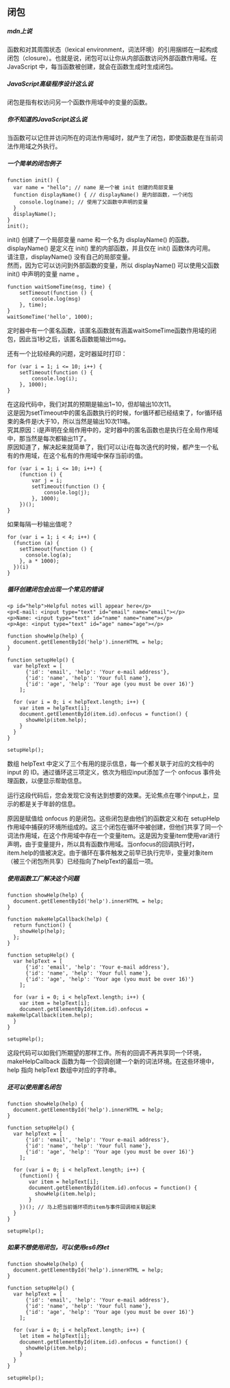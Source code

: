 ## 闭包

##### mdn上说
函数和对其周围状态（lexical environment，词法环境）的引用捆绑在一起构成闭包（closure）。也就是说，闭包可以让你从内部函数访问外部函数作用域。在 JavaScript 中，每当函数被创建，就会在函数生成时生成闭包。

##### JavaScript高级程序设计这么说
闭包是指有权访问另一个函数作用域中的变量的函数。

##### 你不知道的JavaScript这么说
当函数可以记住并访问所在的词法作用域时，就产生了闭包，即使函数是在当前词法作用域之外执行。

##### 一个简单的闭包例子

	function init() {
	  var name = "hello"; // name 是一个被 init 创建的局部变量
	  function displayName() { // displayName() 是内部函数，一个闭包
	    console.log(name); // 使用了父函数中声明的变量
	  }
	  displayName();
	}
	init();

init() 创建了一个局部变量 name 和一个名为 displayName() 的函数。  
displayName() 是定义在 init() 里的内部函数，并且仅在 init() 函数体内可用。  
请注意，displayName() 没有自己的局部变量。  
然而，因为它可以访问到外部函数的变量，所以 displayName() 可以使用父函数 init() 中声明的变量 name 。  

	function waitSomeTime(msg, time) {
		setTimeout(function () {
			console.log(msg)
		}, time);
	}
	waitSomeTime('hello', 1000);

定时器中有一个匿名函数，该匿名函数就有涵盖waitSomeTime函数作用域的闭包，因此当1秒之后，该匿名函数能输出msg。

还有一个比较经典的问题，定时器延时打印：

	for (var i = 1; i <= 10; i++) {
		setTimeout(function () {
			console.log(i);
		}, 1000);
	}

在这段代码中，我们对其的预期是输出1~10，但却输出10次11。  
这是因为setTimeout中的匿名函数执行的时候，for循环都已经结束了，for循环结束的条件是i大于10，所以当然是输出10次11咯。  
究其原因：i是声明在全局作用中的，定时器中的匿名函数也是执行在全局作用域中，那当然是每次都输出11了。  
原因知道了，解决起来就简单了，我们可以让i在每次迭代的时候，都产生一个私有的作用域，在这个私有的作用域中保存当前i的值。  

	for (var i = 1; i <= 10; i++) {
		(function () {
			var j = i;
			setTimeout(function () {
				console.log(j);
			}, 1000);
		})();
	}

如果每隔一秒输出值呢？

	for (var i = 1; i < 4; i++) {
	  (function (a) {
	    setTimeout(function () {
	      console.log(a);
	    }, a * 1000);
	  })(i)
	}



##### 循环创建闭包会出现一个常见的错误
	<p id="help">Helpful notes will appear here</p>
	<p>E-mail: <input type="text" id="email" name="email"></p>
	<p>Name: <input type="text" id="name" name="name"></p>
	<p>Age: <input type="text" id="age" name="age"></p>

	function showHelp(help) {
	  document.getElementById('help').innerHTML = help;
	}
	
	function setupHelp() {
	  var helpText = [
	      {'id': 'email', 'help': 'Your e-mail address'},
	      {'id': 'name', 'help': 'Your full name'},
	      {'id': 'age', 'help': 'Your age (you must be over 16)'}
	    ];
	
	  for (var i = 0; i < helpText.length; i++) {
	    var item = helpText[i];
	    document.getElementById(item.id).onfocus = function() {
	      showHelp(item.help);
	    }
	  }
	}
	
	setupHelp(); 

数组 helpText 中定义了三个有用的提示信息，每一个都关联于对应的文档中的input 的 ID。通过循环这三项定义，依次为相应input添加了一个 onfocus 事件处理函数，以便显示帮助信息。  

运行这段代码后，您会发现它没有达到想要的效果。无论焦点在哪个input上，显示的都是关于年龄的信息。  

原因是赋值给 onfocus 的是闭包。这些闭包是由他们的函数定义和在 setupHelp 作用域中捕获的环境所组成的。这三个闭包在循环中被创建，但他们共享了同一个词法作用域，在这个作用域中存在一个变量item。这是因为变量item使用var进行声明，由于变量提升，所以具有函数作用域。当onfocus的回调执行时，item.help的值被决定。由于循环在事件触发之前早已执行完毕，变量对象item（被三个闭包所共享）已经指向了helpText的最后一项。

##### 使用函数工厂解决这个问题
	
	function showHelp(help) {
	  document.getElementById('help').innerHTML = help;
	}
	
	function makeHelpCallback(help) {
	  return function() {
	    showHelp(help);
	  };
	}
	
	function setupHelp() {
	  var helpText = [
	      {'id': 'email', 'help': 'Your e-mail address'},
	      {'id': 'name', 'help': 'Your full name'},
	      {'id': 'age', 'help': 'Your age (you must be over 16)'}
	    ];
	
	  for (var i = 0; i < helpText.length; i++) {
	    var item = helpText[i];
	    document.getElementById(item.id).onfocus = makeHelpCallback(item.help);
	  }
	}
	
	setupHelp(); 

这段代码可以如我们所期望的那样工作。所有的回调不再共享同一个环境，makeHelpCallback 函数为每一个回调创建一个新的词法环境。在这些环境中，help 指向 helpText 数组中对应的字符串。

##### 还可以使用匿名闭包

	function showHelp(help) {
	  document.getElementById('help').innerHTML = help;
	}
	
	function setupHelp() {
	  var helpText = [
	      {'id': 'email', 'help': 'Your e-mail address'},
	      {'id': 'name', 'help': 'Your full name'},
	      {'id': 'age', 'help': 'Your age (you must be over 16)'}
	    ];
	
	  for (var i = 0; i < helpText.length; i++) {
	    (function() {
	       var item = helpText[i];
	       document.getElementById(item.id).onfocus = function() {
	         showHelp(item.help);
	       }
	    })(); // 马上把当前循环项的item与事件回调相关联起来
	  }
	}
	
	setupHelp();

##### 如果不想使用闭包，可以使用es6的let

	function showHelp(help) {
	  document.getElementById('help').innerHTML = help;
	}
	
	function setupHelp() {
	  var helpText = [
	      {'id': 'email', 'help': 'Your e-mail address'},
	      {'id': 'name', 'help': 'Your full name'},
	      {'id': 'age', 'help': 'Your age (you must be over 16)'}
	    ];
	
	  for (var i = 0; i < helpText.length; i++) {
	    let item = helpText[i];
	    document.getElementById(item.id).onfocus = function() {
	      showHelp(item.help);
	    }
	  }
	}
	
	setupHelp();